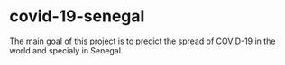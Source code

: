 # covid-19-senegal
The main goal of this project is to predict the spread of COVID-19 in the world and specialy in Senegal.
